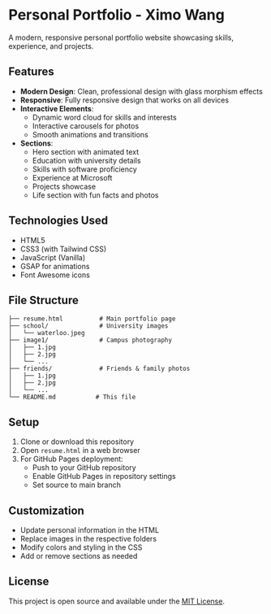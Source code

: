 # Personal Portfolio - Ximo Wang

A modern, responsive personal portfolio website showcasing skills, experience, and projects.

## Features

- **Modern Design**: Clean, professional design with glass morphism effects
- **Responsive**: Fully responsive design that works on all devices
- **Interactive Elements**: 
  - Dynamic word cloud for skills and interests
  - Interactive carousels for photos
  - Smooth animations and transitions
- **Sections**:
  - Hero section with animated text
  - Education with university details
  - Skills with software proficiency
  - Experience at Microsoft
  - Projects showcase
  - Life section with fun facts and photos

## Technologies Used

- HTML5
- CSS3 (with Tailwind CSS)
- JavaScript (Vanilla)
- GSAP for animations
- Font Awesome icons

## File Structure

```
├── resume.html          # Main portfolio page
├── school/              # University images
│   └── waterloo.jpeg
├── image1/              # Campus photography
│   ├── 1.jpg
│   ├── 2.jpg
│   └── ...
├── friends/             # Friends & family photos
│   ├── 1.jpg
│   ├── 2.jpg
│   └── ...
└── README.md           # This file
```

## Setup

1. Clone or download this repository
2. Open `resume.html` in a web browser
3. For GitHub Pages deployment:
   - Push to your GitHub repository
   - Enable GitHub Pages in repository settings
   - Set source to main branch

## Customization

- Update personal information in the HTML
- Replace images in the respective folders
- Modify colors and styling in the CSS
- Add or remove sections as needed

## License

This project is open source and available under the [MIT License](LICENSE).
